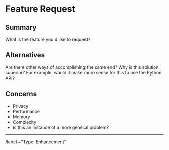# Feature Request

## Summary

What is the feature you'd like to request?

## Alternatives

Are there other ways of accomplishing the same end? Why is this solution superior? For example, would it make more sense for this to use the Python API?

## Concerns

* Privacy
* Performance
* Memory
* Complexity
* Is this an instance of a more general problem?

---
/label ~"Type: Enhancement"

